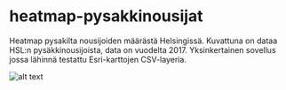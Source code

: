 # heatmap-pysakkinousijat
Heatmap pysakilta nousijoiden määrästä Helsingissä.
Kuvattuna on dataa HSL:n pysäkkinousijoista, data on vuodelta 2017.
Yksinkertainen sovellus jossa lähinnä testattu Esri-karttojen CSV-layeria.

![alt text](http://url/to/img.png)



